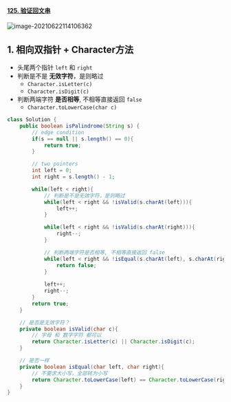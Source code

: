 #### [125. 验证回文串](https://leetcode-cn.com/problems/valid-palindrome/)

![image-20210622114106362](https://raw.githubusercontent.com/TWDH/Leetcode-From-Zero/pictures/img/image-20210622114106362.png)

## 1. 相向双指针 + Character方法

- 头尾两个指针 `left` 和 `right`
- 判断是不是 **无效字符**，是则略过
  - `Character.isLetter(c)`
  - `Character.isDigit(c)`
- 判断两端字符 **是否相等**, 不相等直接返回 `false`
  - `Character.toLowerCase(char c)`

```java
class Solution {
    public boolean isPalindrome(String s) {
        // edge condition
        if(s == null || s.length() == 0){
            return true;
        }

        // two pointers
        int left = 0;
        int right = s.length() - 1;

        while(left < right){
            // 判断是不是无效字符，是则略过
            while(left < right && !isValid(s.charAt(left))){
                left++;
            }

            while(left < right && !isValid(s.charAt(right))){
                right--;
            }

            // 判断两端字符是否相等, 不相等直接返回 false
            while(left < right && !isEqual(s.charAt(left), s.charAt(right))){
                return false;
            }
            
            left++;
            right--;
        }
        return true;
    }

    // 是否是无效字符？
    private boolean isValid(char c){
        // 字母 和 数字字符 都可以
        return Character.isLetter(c) || Character.isDigit(c);
    }

    // 是否一样
    private boolean isEqual(char left, char right){
        // 不要求大小写，全部转为小写
        return Character.toLowerCase(left) == Character.toLowerCase(right);
    }
}
```

